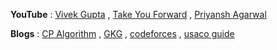 
**YouTube** : [Vivek Gupta](https://www.youtube.com/watch?v=syDV-PzET-M&list=PLqf9emQRQrnKA_EeveiXQj_uP25w8_5qL) , [Take You Forward](https://www.youtube.com/watch?v=FfXoiwwnxFw&list=PLgUwDviBIf0qUlt5H_kiKYaNSqJ81PMMY) , [Priyansh Agarwal](https://www.youtube.com/watch?v=G-uriCpjSOA&list=PLAj_13N2fk-RA6wvOUmWOyUeL9zmWFJoI)


**Blogs** : [CP Algorithm](https://cp-algorithms.com/dynamic_programming/intro-to-dp.html) , [GKG](https://www.geeksforgeeks.org/dynamic-programming/) , [codeforces](https://codeforces.com/blog/entry/67679) , [usaco guide](https://usaco.guide/gold/intro-dp?lang=cpp)
